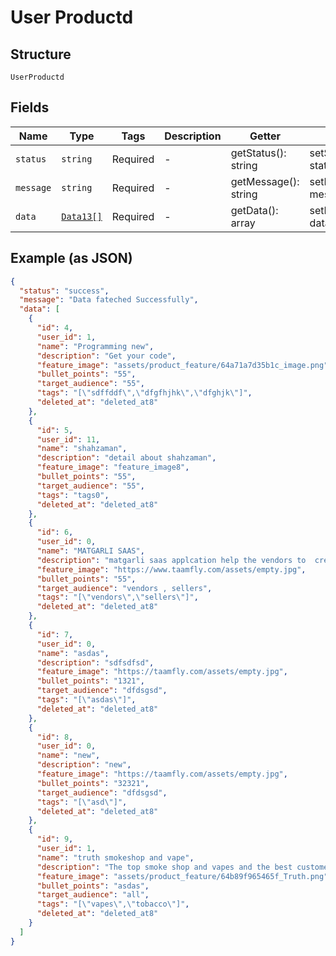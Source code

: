 
# User Productd

## Structure

`UserProductd`

## Fields

| Name | Type | Tags | Description | Getter | Setter |
|  --- | --- | --- | --- | --- | --- |
| `status` | `string` | Required | - | getStatus(): string | setStatus(string status): void |
| `message` | `string` | Required | - | getMessage(): string | setMessage(string message): void |
| `data` | [`Data13[]`](../../doc/models/data-13.md) | Required | - | getData(): array | setData(array data): void |

## Example (as JSON)

```json
{
  "status": "success",
  "message": "Data fateched Successfully",
  "data": [
    {
      "id": 4,
      "user_id": 1,
      "name": "Programming new",
      "description": "Get your code",
      "feature_image": "assets/product_feature/64a71a7d35b1c_image.png",
      "bullet_points": "55",
      "target_audience": "55",
      "tags": "[\"sdffddf\",\"dfgfhjhk\",\"dfghjk\"]",
      "deleted_at": "deleted_at8"
    },
    {
      "id": 5,
      "user_id": 11,
      "name": "shahzaman",
      "description": "detail about shahzaman",
      "feature_image": "feature_image8",
      "bullet_points": "55",
      "target_audience": "55",
      "tags": "tags0",
      "deleted_at": "deleted_at8"
    },
    {
      "id": 6,
      "user_id": 0,
      "name": "MATGARLI SAAS",
      "description": "matgarli saas applcation help the vendors to  create online store in one click , the veondors can sell any kind of products",
      "feature_image": "https://www.taamfly.com/assets/empty.jpg",
      "bullet_points": "55",
      "target_audience": "vendors , sellers",
      "tags": "[\"vendors\",\"sellers\"]",
      "deleted_at": "deleted_at8"
    },
    {
      "id": 7,
      "user_id": 0,
      "name": "asdas",
      "description": "sdfsdfsd",
      "feature_image": "https://taamfly.com/assets/empty.jpg",
      "bullet_points": "1321",
      "target_audience": "dfdsgsd",
      "tags": "[\"asdas\"]",
      "deleted_at": "deleted_at8"
    },
    {
      "id": 8,
      "user_id": 0,
      "name": "new",
      "description": "new",
      "feature_image": "https://taamfly.com/assets/empty.jpg",
      "bullet_points": "32321",
      "target_audience": "dfdsgsd",
      "tags": "[\"asd\"]",
      "deleted_at": "deleted_at8"
    },
    {
      "id": 9,
      "user_id": 1,
      "name": "truth smokeshop and vape",
      "description": "The top smoke shop and vapes and the best customer support. Shop for bongs, dab rigs, hand pipes, vaporizers and other smoking accessories.",
      "feature_image": "assets/product_feature/64b89f965465f_Truth.png",
      "bullet_points": "asdas",
      "target_audience": "all",
      "tags": "[\"vapes\",\"tobacco\"]",
      "deleted_at": "deleted_at8"
    }
  ]
}
```

